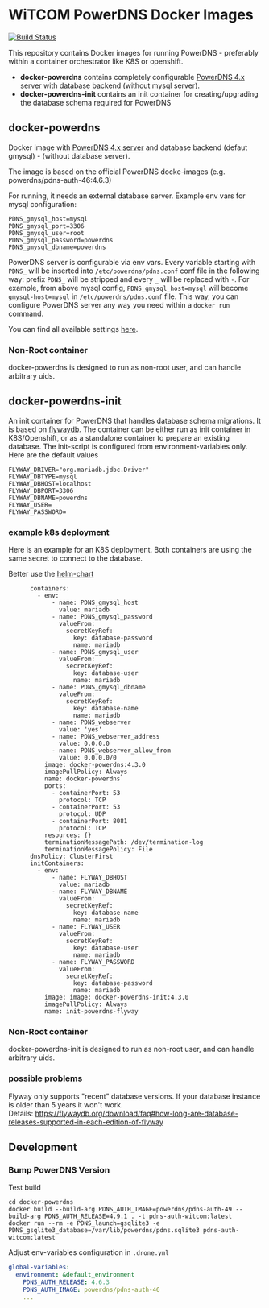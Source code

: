 # WiTCOM PowerDNS Docker Images

[![Build Status](https://drone-gh-01.witcom.services/api/badges/witcom-gmbh/witcom-docker-powerdns/status.svg?ref=refs/heads/main)](https://drone-gh-01.witcom.services/witcom-gmbh/witcom-docker-powerdns)

This repository contains Docker images for running PowerDNS - preferably within a container orchestrator like K8S or openshift.

 - **docker-powerdns** contains completely configurable [PowerDNS 4.x server](https://www.powerdns.com/) with database backend (without mysql server).
 - **docker-powerdns-init** contains an init container for creating/upgrading the database schema required for PowerDNS 

## docker-powerdns
Docker image with [PowerDNS 4.x server](https://www.powerdns.com/) and database backend (defaut gmysql) - (without database server).

The image is based on the official PowerDNS docke-images (e.g. powerdns/pdns-auth-46:4.6.3)

For running, it needs an external database server. Example env vars for mysql configuration:
```
PDNS_gmysql_host=mysql
PDNS_gmysql_port=3306
PDNS_gmysql_user=root
PDNS_gmysql_password=powerdns
PDNS_gmysql_dbname=powerdns
```
PowerDNS server is configurable via env vars. Every variable starting with `PDNS_` will be inserted into `/etc/powerdns/pdns.conf` conf file in the following way: prefix `PDNS_` will be stripped and every `_` will be replaced with `-`. For example, from above mysql config, `PDNS_gmysql_host=mysql` will become `gmysql-host=mysql` in `/etc/powerdns/pdns.conf` file. This way, you can configure PowerDNS server any way you need within a `docker run` command.

You can find all available settings [here](https://doc.powerdns.com/md/authoritative/).

### Non-Root container
docker-powerdns is designed to run as non-root user, and can handle arbitrary uids.

## docker-powerdns-init
An init container for PowerDNS that handles database schema migrations. It is based on [flywaydb](https://flywaydb.org/).
The container can be either run as init container in K8S/Openshift, or as a standalone container to prepare an existing database.
The init-script is configured from environment-variables only. Here are the default values

```
FLYWAY_DRIVER="org.mariadb.jdbc.Driver"
FLYWAY_DBTYPE=mysql
FLYWAY_DBHOST=localhost
FLYWAY_DBPORT=3306
FLYWAY_DBNAME=powerdns
FLYWAY_USER=
FLYWAY_PASSWORD=
```

### example k8s deployment
Here is an example for an K8S deployment. Both containers are using the same secret to connect to the database. 

Better use the [helm-chart](charts/powerdns-pdns/README.md)

```
      containers:
        - env:
            - name: PDNS_gmysql_host
              value: mariadb
            - name: PDNS_gmysql_password
              valueFrom:
                secretKeyRef:
                  key: database-password
                  name: mariadb
            - name: PDNS_gmysql_user
              valueFrom:
                secretKeyRef:
                  key: database-user
                  name: mariadb
            - name: PDNS_gmysql_dbname
              valueFrom:
                secretKeyRef:
                  key: database-name
                  name: mariadb
            - name: PDNS_webserver
              value: 'yes'
            - name: PDNS_webserver_address
              value: 0.0.0.0
            - name: PDNS_webserver_allow_from
              value: 0.0.0.0/0
          image: docker-powerdns:4.3.0
          imagePullPolicy: Always
          name: docker-powerdns
          ports:
            - containerPort: 53
              protocol: TCP
            - containerPort: 53
              protocol: UDP
            - containerPort: 8081
              protocol: TCP
          resources: {}
          terminationMessagePath: /dev/termination-log
          terminationMessagePolicy: File
      dnsPolicy: ClusterFirst
      initContainers:
        - env:
            - name: FLYWAY_DBHOST
              value: mariadb
            - name: FLYWAY_DBNAME
              valueFrom:
                secretKeyRef:
                  key: database-name
                  name: mariadb
            - name: FLYWAY_USER
              valueFrom:
                secretKeyRef:
                  key: database-user
                  name: mariadb
            - name: FLYWAY_PASSWORD
              valueFrom:
                secretKeyRef:
                  key: database-password
                  name: mariadb
          image: image: docker-powerdns-init:4.3.0
          imagePullPolicy: Always
          name: init-powerdns-flyway
```
### Non-Root container
docker-powerdns-init is designed to run as non-root user, and can handle arbitrary uids.

### possible problems
Flyway only supports "recent" database versions. If your database instance is older than 5 years it won't work.  
Details: https://flywaydb.org/download/faq#how-long-are-database-releases-supported-in-each-edition-of-flyway

## Development

### Bump PowerDNS Version

Test build 

```console
cd docker-powerdns
docker build --build-arg PDNS_AUTH_IMAGE=powerdns/pdns-auth-49 --build-arg PDNS_AUTH_RELEASE=4.9.1 . -t pdns-auth-witcom:latest
docker run --rm -e PDNS_launch=gsqlite3 -e PDNS_gsqlite3_database=/var/lib/powerdns/pdns.sqlite3 pdns-auth-witcom:latest
```

Adjust env-variables configuration in `.drone.yml`

```yaml
global-variables:
  environment: &default_environment
    PDNS_AUTH_RELEASE: 4.6.3
    PDNS_AUTH_IMAGE: powerdns/pdns-auth-46
    ...
```
